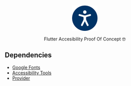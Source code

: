 <p align="center">
<img src="assets/icons/accesibility.svg" height="80" alt="Hotelyn logo" />
</p>
<p align="center">Flutter Accesibility Proof Of Concept 🤓 </p>

## Dependencies

- [Google Fonts](https://pub.dev/packages/google_fonts)
- [Accessibility Tools](https://pub.dev/packages/accessibility_tools)
- [Provider](https://pub.dev/packages/provider)
